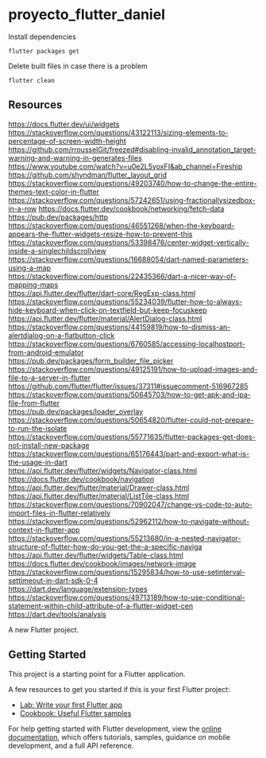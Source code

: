 # proyecto_flutter_daniel


Install dependencies
```console
flutter packages get
```

Delete built files in case there is a problem
```
flutter clean
```


## Resources
https://docs.flutter.dev/ui/widgets
https://stackoverflow.com/questions/43122113/sizing-elements-to-percentage-of-screen-width-height  
https://github.com/rrousselGit/freezed#disabling-invalid_annotation_target-warning-and-warning-in-generates-files  
https://www.youtube.com/watch?v=u0e2L5yoxFI&ab_channel=Fireship  
https://github.com/shyndman/flutter_layout_grid  
https://stackoverflow.com/questions/49203740/how-to-change-the-entire-themes-text-color-in-flutter  
https://stackoverflow.com/questions/57242651/using-fractionallysizedbox-in-a-row
https://docs.flutter.dev/cookbook/networking/fetch-data  
https://pub.dev/packages/http  
https://stackoverflow.com/questions/46551268/when-the-keyboard-appears-the-flutter-widgets-resize-how-to-prevent-this  
https://stackoverflow.com/questions/53398476/center-widget-vertically-inside-a-singlechildscrollview  
https://stackoverflow.com/questions/16688054/dart-named-parameters-using-a-map  
https://stackoverflow.com/questions/22435366/dart-a-nicer-way-of-mapping-maps  
https://api.flutter.dev/flutter/dart-core/RegExp-class.html  
https://stackoverflow.com/questions/55234039/flutter-how-to-always-hide-keyboard-when-click-on-textfield-but-keep-focuskeep  
https://api.flutter.dev/flutter/material/AlertDialog-class.html  
https://stackoverflow.com/questions/44159819/how-to-dismiss-an-alertdialog-on-a-flatbutton-click  
https://stackoverflow.com/questions/6760585/accessing-localhostport-from-android-emulator  
https://pub.dev/packages/form_builder_file_picker  
https://stackoverflow.com/questions/49125191/how-to-upload-images-and-file-to-a-server-in-flutter  
https://github.com/flutter/flutter/issues/37311#issuecomment-516967285  
https://stackoverflow.com/questions/50645703/how-to-get-apk-and-ipa-file-from-flutter  
https://pub.dev/packages/loader_overlay  
https://stackoverflow.com/questions/50654820/flutter-could-not-prepare-to-run-the-isolate  
https://stackoverflow.com/questions/55771635/flutter-packages-get-does-not-install-new-package  
https://stackoverflow.com/questions/65176443/part-and-export-what-is-the-usage-in-dart  
https://api.flutter.dev/flutter/widgets/Navigator-class.html  
https://docs.flutter.dev/cookbook/navigation  
https://api.flutter.dev/flutter/material/Drawer-class.html  
https://api.flutter.dev/flutter/material/ListTile-class.html  
https://stackoverflow.com/questions/70902047/change-vs-code-to-auto-import-files-in-flutter-relatively  
https://stackoverflow.com/questions/52962112/how-to-navigate-without-context-in-flutter-app  
https://stackoverflow.com/questions/55213680/in-a-nested-navigator-structure-of-flutter-how-do-you-get-the-a-specific-naviga  
https://api.flutter.dev/flutter/widgets/Table-class.html  
https://docs.flutter.dev/cookbook/images/network-image  
https://stackoverflow.com/questions/15295834/how-to-use-setinterval-settimeout-in-dart-sdk-0-4  
https://dart.dev/language/extension-types  
https://stackoverflow.com/questions/49713189/how-to-use-conditional-statement-within-child-attribute-of-a-flutter-widget-cen  
https://dart.dev/tools/analysis  


A new Flutter project.

## Getting Started

This project is a starting point for a Flutter application.

A few resources to get you started if this is your first Flutter project:

- [Lab: Write your first Flutter app](https://docs.flutter.dev/get-started/codelab)
- [Cookbook: Useful Flutter samples](https://docs.flutter.dev/cookbook)

For help getting started with Flutter development, view the
[online documentation](https://docs.flutter.dev/), which offers tutorials,
samples, guidance on mobile development, and a full API reference.
